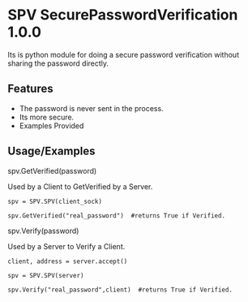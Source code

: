 # SPV SecurePasswordVerification 1.0.0


Its is python module for doing a secure password  verification without sharing the password directly.



## Features

- The password is never sent in the process.
- Its more secure.
- Examples Provided


## Usage/Examples

spv.GetVerified(password)

Used by a Client to GetVerified by a Server.

```
spv = SPV.SPV(client_sock)

spv.GetVerified("real_password")  #returns True if Verified.
```

spv.Verify(password)

Used by a Server to Verify a Client.
```
client, address = server.accept()

spv = SPV.SPV(server)

spv.Verify("real_password",client)  #returns True if Verified.
```
